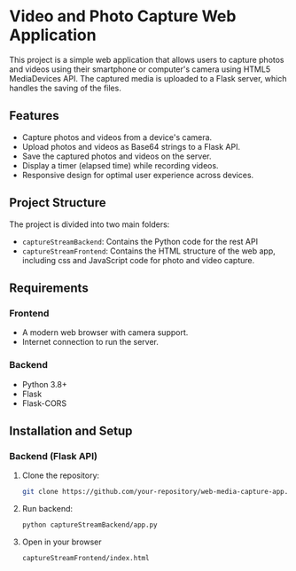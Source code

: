 # Video and Photo Capture Web Application

This project is a simple web application that allows users to capture photos and videos using their smartphone or computer's camera using HTML5 MediaDevices API.
The captured media is uploaded to a Flask server, which handles the saving of the files.

## Features

- Capture photos and videos from a device's camera.
- Upload photos and videos as Base64 strings to a Flask API.
- Save the captured photos and videos on the server.
- Display a timer (elapsed time) while recording videos.
- Responsive design for optimal user experience across devices.

## Project Structure

The project is divided into two main folders:

- `captureStreamBackend`: Contains the Python code for the rest API
- `captureStreamFrontend`: Contains the HTML structure of the web app, including css and JavaScript code for photo and video capture.

## Requirements

### Frontend
- A modern web browser with camera support.
- Internet connection to run the server.

### Backend
- Python 3.8+
- Flask
- Flask-CORS

## Installation and Setup

### Backend (Flask API)

1. Clone the repository:
    ```bash
    git clone https://github.com/your-repository/web-media-capture-app.git
    ```
2. Run backend:
    ```bash
    python captureStreamBackend/app.py
    ```
3. Open in your browser
    ```
    captureStreamFrontend/index.html
    ```